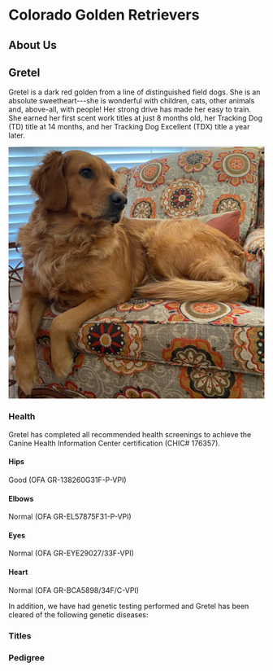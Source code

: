 # Colorado Golden Retrievers

## About Us


## Gretel
Gretel is a dark red golden from a line of distinguished field dogs. She is an absolute sweetheart---she is wonderful with children, cats, other animals and, above-all, with people! Her strong drive has made her easy to train. She earned her first scent work titles at just 8 months old, her Tracking Dog (TD) title at 14 months, and her Tracking Dog Excellent (TDX) title a year later.

![](IMG_3516.jpg)

### Health
Gretel has completed all recommended health screenings to achieve the Canine Health Information Center certification (CHIC# 176357).

#### Hips
Good (OFA GR-138260G31F-P-VPI)
#### Elbows
Normal (OFA GR-EL57875F31-P-VPI)
#### Eyes
Normal (OFA GR-EYE29027/33F-VPI)
#### Heart
Normal (OFA GR-BCA5898/34F/C-VPI)

In addition, we have had genetic testing performed and Gretel has been cleared of the following genetic diseases:

### Titles

### Pedigree
